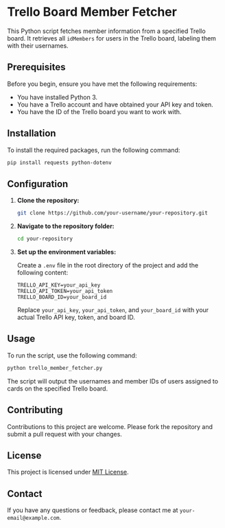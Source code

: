 # Trello Board Member Fetcher

This Python script fetches member information from a specified Trello board. It retrieves all `idMembers` for users in the Trello board, labeling them with their usernames.

## Prerequisites

Before you begin, ensure you have met the following requirements:

- You have installed Python 3.
- You have a Trello account and have obtained your API key and token.
- You have the ID of the Trello board you want to work with.

## Installation

To install the required packages, run the following command:

```bash
pip install requests python-dotenv
```

## Configuration

1. **Clone the repository:**

   ```bash
   git clone https://github.com/your-username/your-repository.git
   ```

2. **Navigate to the repository folder:**

   ```bash
   cd your-repository
   ```

3. **Set up the environment variables:**

   Create a `.env` file in the root directory of the project and add the following content:

   ```env
   TRELLO_API_KEY=your_api_key
   TRELLO_API_TOKEN=your_api_token
   TRELLO_BOARD_ID=your_board_id
   ```

   Replace `your_api_key`, `your_api_token`, and `your_board_id` with your actual Trello API key, token, and board ID.

## Usage

To run the script, use the following command:

```bash
python trello_member_fetcher.py
```

The script will output the usernames and member IDs of users assigned to cards on the specified Trello board.

## Contributing

Contributions to this project are welcome. Please fork the repository and submit a pull request with your changes.

## License

This project is licensed under [MIT License](LICENSE).

## Contact

If you have any questions or feedback, please contact me at `your-email@example.com`.

